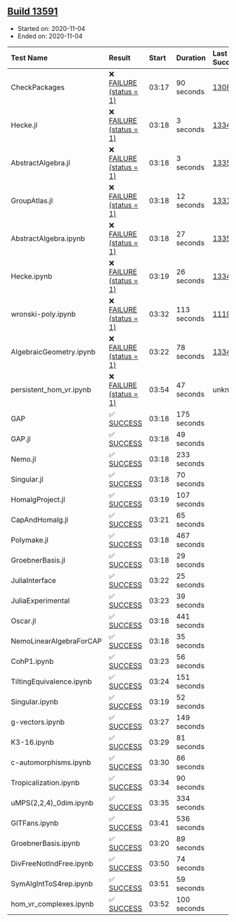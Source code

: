 ## [Build 13591](https://oscarci.mathematik.uni-kl.de/job/oscar/13591/)

* Started on: 2020-11-04
* Ended on: 2020-11-04

| Test Name    | Result | Start | Duration | Last Success | First Failure |
|:-------------|:-------|:------|:---------|:-------------|:--------------|
| CheckPackages | ❌ [FAILURE (status = 1)](https://oscarci.mathematik.uni-kl.de/job/oscar/13591/artifact/logs/build-13591/CheckPackages.log) | 03:17 | 90 seconds | [13085](https://oscarci.mathematik.uni-kl.de/job/oscar/13085/) | [13086](https://oscarci.mathematik.uni-kl.de/job/oscar/13086/) |
| Hecke.jl | ❌ [FAILURE (status = 1)](https://oscarci.mathematik.uni-kl.de/job/oscar/13591/artifact/logs/build-13591/Hecke.jl.log) | 03:18 | 3 seconds | [13341](https://oscarci.mathematik.uni-kl.de/job/oscar/13341/) | [13342](https://oscarci.mathematik.uni-kl.de/job/oscar/13342/) |
| AbstractAlgebra.jl | ❌ [FAILURE (status = 1)](https://oscarci.mathematik.uni-kl.de/job/oscar/13591/artifact/logs/build-13591/AbstractAlgebra.jl.log) | 03:18 | 3 seconds | [13355](https://oscarci.mathematik.uni-kl.de/job/oscar/13355/) | [13356](https://oscarci.mathematik.uni-kl.de/job/oscar/13356/) |
| GroupAtlas.jl | ❌ [FAILURE (status = 1)](https://oscarci.mathematik.uni-kl.de/job/oscar/13591/artifact/logs/build-13591/GroupAtlas.jl.log) | 03:18 | 12 seconds | [13311](https://oscarci.mathematik.uni-kl.de/job/oscar/13311/) | [13312](https://oscarci.mathematik.uni-kl.de/job/oscar/13312/) |
| AbstractAlgebra.ipynb | ❌ [FAILURE (status = 1)](https://oscarci.mathematik.uni-kl.de/job/oscar/13591/artifact/logs/build-13591/AbstractAlgebra.ipynb.log) | 03:18 | 27 seconds | [13355](https://oscarci.mathematik.uni-kl.de/job/oscar/13355/) | [13356](https://oscarci.mathematik.uni-kl.de/job/oscar/13356/) |
| Hecke.ipynb | ❌ [FAILURE (status = 1)](https://oscarci.mathematik.uni-kl.de/job/oscar/13591/artifact/logs/build-13591/Hecke.ipynb.log) | 03:19 | 26 seconds | [13341](https://oscarci.mathematik.uni-kl.de/job/oscar/13341/) | [13342](https://oscarci.mathematik.uni-kl.de/job/oscar/13342/) |
| wronski-poly.ipynb | ❌ [FAILURE (status = 1)](https://oscarci.mathematik.uni-kl.de/job/oscar/13591/artifact/logs/build-13591/wronski-poly.ipynb.log) | 03:32 | 113 seconds | [11192](https://oscarci.mathematik.uni-kl.de/job/oscar/11192/) | [11193](https://oscarci.mathematik.uni-kl.de/job/oscar/11193/) |
| AlgebraicGeometry.ipynb | ❌ [FAILURE (status = 1)](https://oscarci.mathematik.uni-kl.de/job/oscar/13591/artifact/logs/build-13591/AlgebraicGeometry.ipynb.log) | 03:22 | 78 seconds | [13341](https://oscarci.mathematik.uni-kl.de/job/oscar/13341/) | [13342](https://oscarci.mathematik.uni-kl.de/job/oscar/13342/) |
| persistent_hom_vr.ipynb | ❌ [FAILURE (status = 1)](https://oscarci.mathematik.uni-kl.de/job/oscar/13591/artifact/logs/build-13591/persistent_hom_vr.ipynb.log) | 03:54 | 47 seconds | unknown | unknown |
| GAP | ✅ [SUCCESS](https://oscarci.mathematik.uni-kl.de/job/oscar/13591/artifact/logs/build-13591/GAP.log) | 03:18 | 175 seconds |  |  |
| GAP.jl | ✅ [SUCCESS](https://oscarci.mathematik.uni-kl.de/job/oscar/13591/artifact/logs/build-13591/GAP.jl.log) | 03:18 | 49 seconds |  |  |
| Nemo.jl | ✅ [SUCCESS](https://oscarci.mathematik.uni-kl.de/job/oscar/13591/artifact/logs/build-13591/Nemo.jl.log) | 03:18 | 233 seconds |  |  |
| Singular.jl | ✅ [SUCCESS](https://oscarci.mathematik.uni-kl.de/job/oscar/13591/artifact/logs/build-13591/Singular.jl.log) | 03:18 | 70 seconds |  |  |
| HomalgProject.jl | ✅ [SUCCESS](https://oscarci.mathematik.uni-kl.de/job/oscar/13591/artifact/logs/build-13591/HomalgProject.jl.log) | 03:19 | 107 seconds |  |  |
| CapAndHomalg.jl | ✅ [SUCCESS](https://oscarci.mathematik.uni-kl.de/job/oscar/13591/artifact/logs/build-13591/CapAndHomalg.jl.log) | 03:21 | 65 seconds |  |  |
| Polymake.jl | ✅ [SUCCESS](https://oscarci.mathematik.uni-kl.de/job/oscar/13591/artifact/logs/build-13591/Polymake.jl.log) | 03:18 | 467 seconds |  |  |
| GroebnerBasis.jl | ✅ [SUCCESS](https://oscarci.mathematik.uni-kl.de/job/oscar/13591/artifact/logs/build-13591/GroebnerBasis.jl.log) | 03:18 | 29 seconds |  |  |
| JuliaInterface | ✅ [SUCCESS](https://oscarci.mathematik.uni-kl.de/job/oscar/13591/artifact/logs/build-13591/JuliaInterface.log) | 03:22 | 25 seconds |  |  |
| JuliaExperimental | ✅ [SUCCESS](https://oscarci.mathematik.uni-kl.de/job/oscar/13591/artifact/logs/build-13591/JuliaExperimental.log) | 03:23 | 39 seconds |  |  |
| Oscar.jl | ✅ [SUCCESS](https://oscarci.mathematik.uni-kl.de/job/oscar/13591/artifact/logs/build-13591/Oscar.jl.log) | 03:18 | 441 seconds |  |  |
| NemoLinearAlgebraForCAP | ✅ [SUCCESS](https://oscarci.mathematik.uni-kl.de/job/oscar/13591/artifact/logs/build-13591/NemoLinearAlgebraForCAP.log) | 03:18 | 35 seconds |  |  |
| CohP1.ipynb | ✅ [SUCCESS](https://oscarci.mathematik.uni-kl.de/job/oscar/13591/artifact/logs/build-13591/CohP1.ipynb.log) | 03:23 | 56 seconds |  |  |
| TiltingEquivalence.ipynb | ✅ [SUCCESS](https://oscarci.mathematik.uni-kl.de/job/oscar/13591/artifact/logs/build-13591/TiltingEquivalence.ipynb.log) | 03:24 | 151 seconds |  |  |
| Singular.ipynb | ✅ [SUCCESS](https://oscarci.mathematik.uni-kl.de/job/oscar/13591/artifact/logs/build-13591/Singular.ipynb.log) | 03:19 | 52 seconds |  |  |
| g-vectors.ipynb | ✅ [SUCCESS](https://oscarci.mathematik.uni-kl.de/job/oscar/13591/artifact/logs/build-13591/g-vectors.ipynb.log) | 03:27 | 149 seconds |  |  |
| K3-16.ipynb | ✅ [SUCCESS](https://oscarci.mathematik.uni-kl.de/job/oscar/13591/artifact/logs/build-13591/K3-16.ipynb.log) | 03:29 | 81 seconds |  |  |
| c-automorphisms.ipynb | ✅ [SUCCESS](https://oscarci.mathematik.uni-kl.de/job/oscar/13591/artifact/logs/build-13591/c-automorphisms.ipynb.log) | 03:30 | 86 seconds |  |  |
| Tropicalization.ipynb | ✅ [SUCCESS](https://oscarci.mathematik.uni-kl.de/job/oscar/13591/artifact/logs/build-13591/Tropicalization.ipynb.log) | 03:34 | 90 seconds |  |  |
| uMPS(2,2,4)_0dim.ipynb | ✅ [SUCCESS](https://oscarci.mathematik.uni-kl.de/job/oscar/13591/artifact/logs/build-13591/uMPS-2-2-4-_0dim.ipynb.log) | 03:35 | 334 seconds |  |  |
| GITFans.ipynb | ✅ [SUCCESS](https://oscarci.mathematik.uni-kl.de/job/oscar/13591/artifact/logs/build-13591/GITFans.ipynb.log) | 03:41 | 536 seconds |  |  |
| GroebnerBasis.ipynb | ✅ [SUCCESS](https://oscarci.mathematik.uni-kl.de/job/oscar/13591/artifact/logs/build-13591/GroebnerBasis.ipynb.log) | 03:20 | 89 seconds |  |  |
| DivFreeNotIndFree.ipynb | ✅ [SUCCESS](https://oscarci.mathematik.uni-kl.de/job/oscar/13591/artifact/logs/build-13591/DivFreeNotIndFree.ipynb.log) | 03:50 | 74 seconds |  |  |
| SymAlgIntToS4rep.ipynb | ✅ [SUCCESS](https://oscarci.mathematik.uni-kl.de/job/oscar/13591/artifact/logs/build-13591/SymAlgIntToS4rep.ipynb.log) | 03:51 | 59 seconds |  |  |
| hom_vr_complexes.ipynb | ✅ [SUCCESS](https://oscarci.mathematik.uni-kl.de/job/oscar/13591/artifact/logs/build-13591/hom_vr_complexes.ipynb.log) | 03:52 | 100 seconds |  |  |
